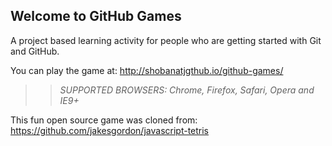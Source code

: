 ## Welcome to GitHub Games

A project based learning activity for people who are getting started with Git and GitHub.

You can play the game at: http://shobanatjgthub.io/github-games/

>> _*SUPPORTED BROWSERS*: Chrome, Firefox, Safari, Opera and IE9+_

This fun open source game was cloned from: https://github.com/jakesgordon/javascript-tetris

